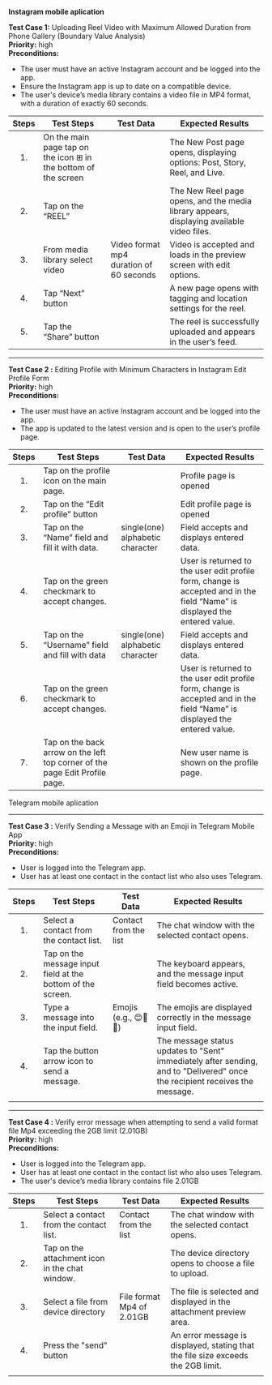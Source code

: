 **Instagram mobile aplication**

**Test Case 1:** Uploading Reel Video with Maximum Allowed Duration from Phone Gallery (Boundary Value Analysis)  
**Priority:** high  
**Preconditions:** 
* The user must have an active Instagram account and be logged into the app.  
* Ensure the Instagram app is up to date on a compatible device.  
* The  user's device’s media library contains a video file in MP4 format, with a duration of exactly 60 seconds.

| Steps | Test Steps | Test Data | Expected Results |
| :---: | ----- | ----- | ----- |
| 1\. | On the main page tap on the icon ⊞ in the bottom of the screen |  | The New Post page opens, displaying options: Post, Story, Reel, and Live. |
| 2\. | Tap on the “REEL” |  | The New Reel page opens, and the media library appears, displaying available video files. |
| 3\. | From media library select video | Video format mp4 duration of 60 seconds | Video is accepted and loads in the preview screen with edit options. |
| 4\. | Tap “Next” button |  | A new page opens with tagging and location settings for the reel. |
| 5\. | Tap the “Share” button |  | The reel is successfully uploaded and appears in the user’s feed. |

__________________________________________________________________________________________________________________________________________________________
**Test Case 2 :** Editing Profile with Minimum Characters in Instagram Edit Profile Form  
**Priority:** high  
**Preconditions:** 

* The user must have an active Instagram account and be logged into the app.  
* The app is updated to the latest version and is open to the user’s profile page.

| Steps | Test Steps | Test Data | Expected Results |
| :---: | ----- | ----- | ----- |
| 1\. | Tap on the profile icon on the main page. |  | Profile page is opened |
| 2\. | Tap on the “Edit profile” button |  | Edit profile page is opened |
| 3\. | Tap on the “Name” field and fill it with data. | single(one) alphabetic character | Field accepts and displays entered data.  |
| 4\. | Tap on the green checkmark to accept changes. |  | User is returned to the user edit profile form, change is accepted  and in the field “Name” is displayed the entered value. |
| 5\. | Tap on the “Username” field and fill with data | single(one) alphabetic character | Field accepts and displays entered data. |
| 6\. | Tap on the green checkmark to accept changes. |  | User is returned to the user edit profile form, change is accepted  and in the field “Name” is displayed the entered value. |
| 7\. | Tap on the back arrow on the left top corner of the page Edit Profile page. |  | New user name is shown on the profile page. |



 Telegram  mobile aplication 
________________________________________________________________________________________________________________________________________________________________________________________
**Test Case 3 :**  Verify Sending a Message with an Emoji in Telegram Mobile App  
**Priority:** high  
**Preconditions:**
*  User is logged into the Telegram app.  
*  User has at least one contact in the contact list who also uses Telegram.

| Steps | Test Steps | Test Data | Expected Results |
| :---: | ----- | ----- | ----- |
| 1\. | Select a contact from the contact list. | Contact from the list | The chat window with the selected contact opens. |
| 2\. | Tap on the message input field at the bottom of the screen. |  | The keyboard appears, and the message input field becomes active. |
| 3\. | Type a message into the input field. | Emojis (e.g., 😊🎉🔥) | The emojis are displayed correctly in the message input field. |
| 4\. | Tap the button arrow icon to send a message. |  | The message status updates to "Sent" immediately after sending, and to "Delivered" once the recipient receives the message. |
|  |  |  |  |

__________________________________________________________________________________________________________________________________________________________________________________________
**Test Case 4 :** Verify error message when attempting to send a valid format file Mp4 exceeding the 2GB limit (2.01GB)  
**Priority:** high  
**Preconditions:**  
*  User is logged into the Telegram app.  
*  User has at least one contact in the contact list who also uses Telegram.  
* The  user's device’s media library contains file 2.01GB

| Steps | Test Steps | Test Data | Expected Results |
| :---: | ----- | ----- | ----- |
| 1\. | Select a contact from the contact list. | Contact from the list | The chat window with the selected contact opens. |
| 2\. | Tap on the attachment icon in the chat window. |  | The device directory opens to choose a file to upload. |
| 3\. | Select a file from device directory | File format Mp4  of 2.01GB | The file is selected and displayed in the attachment preview area. |
| 4\. | Press the "send" button |  | An error message is displayed, stating that the file size exceeds the 2GB limit. |
|  |  |  |  |



